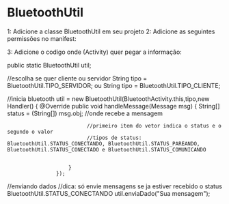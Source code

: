 # BluetoothUtil



1: Adicione a classe BluetoothUtil em seu projeto
2: Adicione as seguintes permissões no manifest:
  
  <uses-permission android:name="android.permission.BLUETOOTH" />
  <uses-permission android:name="android.permission.BLUETOOTH_ADMIN" />
  <uses-permission android:name="android.permission.BLUETOOTH_PRIVILEGED" />
  
3: Adicione o codigo onde (Activity) quer pegar a informação:

  public static BluetoothUtil util;
  
  //escolha se quer cliente ou servidor
  String tipo = BluetoothUtil.TIPO_SERVIDOR;
  ou
  String tipo = BluetoothUtil.TIPO_CLIENTE;
  
  //inicia bluetooth
  util = new BluetoothUtil(BluetoothActivity.this,tipo,new Handler() {
                        @Override
                        public void handleMessage(Message msg) {
                            String[] status = (String[]) msg.obj;
                              //onde recebe a mensagem
                              
                              //primeiro item do vetor indica o status e o segundo o valor
                              //tipos de status: BluetoothUtil.STATUS_CONECTANDO, BluetoothUtil.STATUS_PAREANDO, BluetoothUtil.STATUS_CONECTADO e BluetoothUtil.STATUS_COMUNICANDO 
                              
                              
                        }
                    });
                    
  //enviando dados
  //dica: só envie mensagens se ja estiver recebido o status BluetoothUtil.STATUS_CONECTANDO
   util.enviaDado("Sua mensagem");
                    
  
